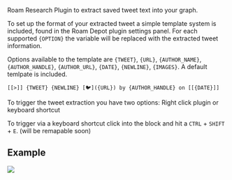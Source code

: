   Roam Research Plugin to extract saved tweet text into your graph. 

  To set up the format of your extracted tweet a simple template system is included, found in the Roam Depot plugin settings panel. For each supported `{OPTION}` the variable will be replaced with the extracted tweet information.

  Options available to the template are `{TWEET}`, `{URL}`, `{AUTHOR_NAME}`, `{AUTHOR_HANDLE}`, `{AUTHOR_URL}`, `{DATE}`, `{NEWLINE}`, `{IMAGES}`.  A default temlpate is included.

  `[[>]] {TWEET} {NEWLINE} [🐦]({URL}) by {AUTHOR_HANDLE} on [[{DATE}]]`
  


  To trigger the tweet extraction you have two options: Right click plugin or keyboard shortcut

  To trigger via a keyboard shortcut click into the block and hit a `CTRL` + `SHIFT` + `E`. (will be remapable soon)

## Example 
  <img src="https://github.com/8bitgentleman/roam-depot-tweet-extract/raw/main/example.gif" max-width="400"></img>
  
        

